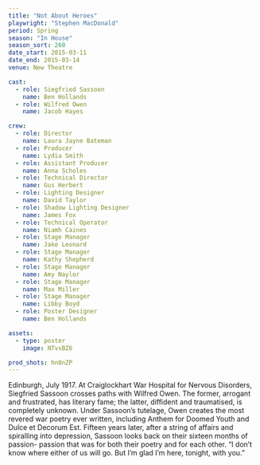 ```yaml
---
title: "Not About Heroes"
playwright: "Stephen MacDonald"
period: Spring
season: "In House"
season_sort: 260
date_start: 2015-03-11
date_end: 2015-03-14
venue: New Theatre

cast:
  - role: Siegfried Sassoon
    name: Ben Hollands
  - role: Wilfred Owen
    name: Jacob Hayes

crew:
  - role: Director
    name: Laura Jayne Bateman
  - role: Producer
    name: Lydia Smith
  - role: Assistant Producer
    name: Anna Scholes
  - role: Technical Director
    name: Gus Herbert
  - role: Lighting Designer
    name: David Taylor
  - role: Shadow Lighting Designer
    name: James Fox
  - role: Technical Operator
    name: Niamh Caines
  - role: Stage Manager
    name: Jake Leonard
  - role: Stage Manager
    name: Kathy Shepherd
  - role: Stage Manager
    name: Amy Naylor
  - role: Stage Manager
    name: Max Miller
  - role: Stage Manager
    name: Libby Boyd
  - role: Poster Designer
    name: Ben Hollands

assets:
  - type: poster
    image: NTvsBZ6

prod_shots: hn8nZP
---
```


Edinburgh, July 1917. At Craiglockhart War Hospital for Nervous Disorders, Siegfried Sassoon crosses paths with Wilfred Owen. The former, arrogant and frustrated, has literary fame; the latter, diffident and traumatised, is completely unknown. Under Sassoon’s tutelage, Owen creates the most revered war poetry ever written, including Anthem for Doomed Youth and Dulce et Decorum Est. Fifteen years later, after a string of affairs and spiralling into depression, Sassoon looks back on their sixteen months of passion- passion that was for both their poetry and for each other. “I don’t know where either of us will go. But I’m glad I’m here, tonight, with you.”
